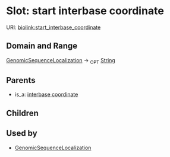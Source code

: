 
# Slot: start interbase coordinate




URI: [biolink:start_interbase_coordinate](https://w3id.org/biolink/vocab/start_interbase_coordinate)

## Domain and Range

[GenomicSequenceLocalization](GenomicSequenceLocalization.md) ->  <sub>OPT</sub> [String](String.md)

## Parents

 *  is_a: [interbase coordinate](interbase_coordinate.md)

## Children


## Used by

 * [GenomicSequenceLocalization](GenomicSequenceLocalization.md)
